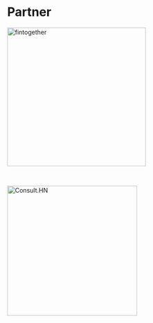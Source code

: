 # Partner

<a href="https://www.fintogether.de/"><img src="/assets/partner/fintogether.png" alt="fintogether" width="320" ></a>

<br>

<a href="https://consult-hn.de/"><img src="/assets/partner/consulthn_alpha.png" alt="Consult.HN" width="300" ></a>